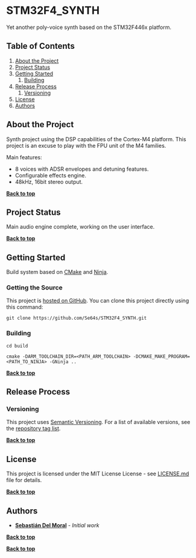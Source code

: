 # STM32F4_SYNTH

Yet another poly-voice synth based on the STM32F446x platform.

## Table of Contents

1. [About the Project](#about-the-project)
1. [Project Status](#project-status)
1. [Getting Started](#getting-started)
	1. [Building](#building)
1. [Release Process](#release-process)
	1. [Versioning](#versioning)
1. [License](#license)
1. [Authors](#authors)

## About the Project

Synth project using the DSP capabilities of the Cortex-M4 platform. This project is an excuse to play with the FPU unit of the M4 families.

Main features:
* 8 voices with ADSR envelopes and detuning features.
* Configurable effects engine.
* 48kHz, 16bit stereo output.

**[Back to top](#table-of-contents)**

## Project Status

Main audio engine complete, working on the user interface.

**[Back to top](#table-of-contents)**

## Getting Started

Build system based on [CMake](https://cmake.org) and [Ninja](https://ninja-build.org).

### Getting the Source

This project is [hosted on GitHub](https://github.com/Se64s/STM32F4_SYNTH). You can clone this project directly using this command:

```
git clone https://github.com/Se64s/STM32F4_SYNTH.git
```

### Building

```
cd build

cmake -DARM_TOOLCHAIN_DIR=<PATH_ARM_TOOLCHAIN> -DCMAKE_MAKE_PROGRAM=<PATH_TO_NINJA> -GNinja ..
```

**[Back to top](#table-of-contents)**

## Release Process

### Versioning

This project uses [Semantic Versioning](http://semver.org/). For a list of available versions, see the [repository tag list](https://github.com/Se64s/STM32F4_SYNTH/tags).

**[Back to top](#table-of-contents)**

## License

This project is licensed under the MIT License License - see [LICENSE.md](LICENSE.md) file for details.

**[Back to top](#table-of-contents)**

## Authors

* **[Sebastián Del Moral](https://github.com/Se64s)** - *Initial work*

**[Back to top](#table-of-contents)**

**[Back to top](#table-of-contents)**
